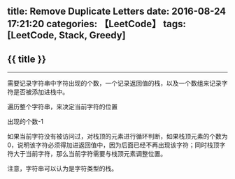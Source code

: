 title: Remove Duplicate Letters
date: 2016-08-24 17:21:20
categories: 【LeetCode】
tags: [LeetCode, Stack, Greedy]
---
## {{ title }} ##

---

需要记录字符串中字符出现的个数，一个记录返回值的栈，以及一个数组来记录字符是否被添加进栈中。

遍历整个字符串，来决定当前字符的位置

出现的个数-1

如果当前字符没有被访问过，对栈顶的元素进行循环判断，如果栈顶元素的个数为0，说明该字符必须得加进返回值中，因为后面已经不再出现该字符；同时栈顶字符大于当前字符，那么当前字符需要与栈顶元素调整位置。

注意，字符串可以认为是字符类型的栈。
